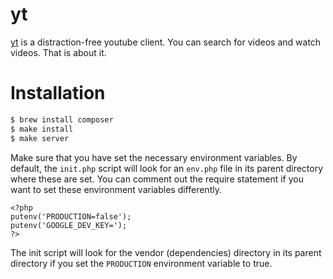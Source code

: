 # yt

[yt](http://yt.dudzik.co) is a distraction-free youtube client.
You can search for videos and watch videos. That is about it.

# Installation

```bash
$ brew install composer
$ make install
$ make server
```

Make sure that you have set the necessary environment variables.
By default, the `init.php` script will look for an `env.php` file in its parent directory where these are set. You can comment out the require statement if you want to set these environment variables differently. 

```
<?php
putenv('PRODUCTION=false');
putenv('GOOGLE_DEV_KEY=');
?>
```

The init script will look for the vendor (dependencies) directory in its parent directory if you set the `PRODUCTION` environment variable to true.

